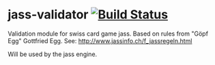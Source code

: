 # jass-validator [![Build Status](https://travis-ci.org/joachimprinzbach/jass-validator.svg?branch=master)](https://travis-ci.org/joachimprinzbach/jass-validator)

Validation module for swiss card game jass. 
Based on rules from "Göpf Egg" Gottfried Egg. See: http://www.jassinfo.ch/f_jassregeln.html

Will be used by the jass engine.
